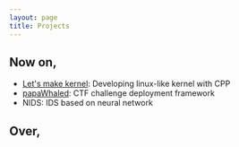 ```yaml
---
layout: page
title: Projects
---
```


## Now on,
- [Let's make kernel](https://github.com/hhro/lets_make_kernel): Developing linux-like kernel with CPP
- [papaWhaled](https://github.com/hhro/papaWhaled): CTF challenge deployment framework
- NIDS: IDS based on neural network

## Over,
